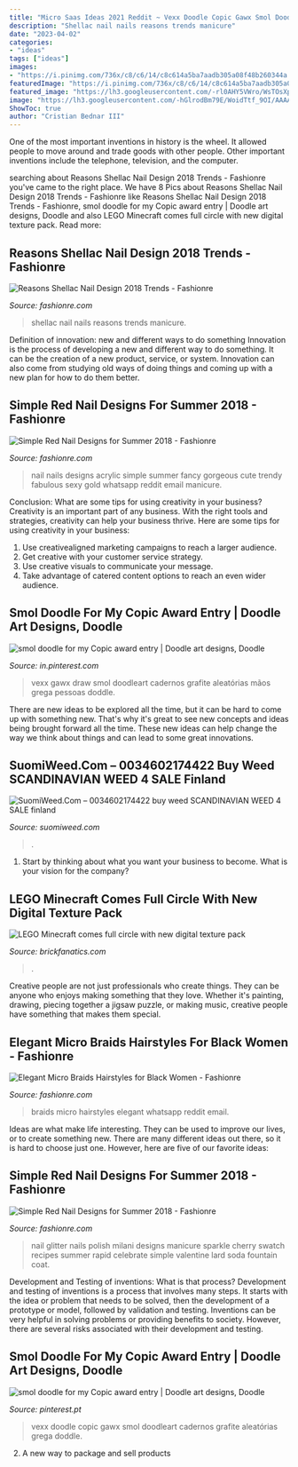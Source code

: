```yaml
---
title: "Micro Saas Ideas 2021 Reddit ~ Vexx Doodle Copic Gawx Smol Doodleart Cadernos Grafite Aleatórias Grega Doddle"
description: "Shellac nail nails reasons trends manicure"
date: "2023-04-02"
categories:
- "ideas"
tags: ["ideas"]
images:
- "https://i.pinimg.com/736x/c8/c6/14/c8c614a5ba7aadb305a08f48b260344a.jpg"
featuredImage: "https://i.pinimg.com/736x/c8/c6/14/c8c614a5ba7aadb305a08f48b260344a.jpg"
featured_image: "https://lh3.googleusercontent.com/-rl0AHY5VWro/WsTOsXpnswI/AAAAAAABSZ8/UcVcgZHnlUENn68RVRgx83CrtM5MRleLgCHMYCw/s0/46-red-nail-designs.jpeg"
image: "https://lh3.googleusercontent.com/-hGlrodBm79E/WoidTtf_9OI/AAAAAAABK_M/NnApQLWQe7gd8LxaEYrVb187eoli4SCvwCHMYCw/s0/29-shellac-nails-thecuddl.jpg"
ShowToc: true
author: "Cristian Bednar III"
---
```



One of the most important inventions in history is the wheel. It allowed people to move around and trade goods with other people. Other important inventions include the telephone, television, and the computer.

	

		
searching about Reasons Shellac Nail Design 2018 Trends - Fashionre you've came to the right place. We have 8 Pics about Reasons Shellac Nail Design 2018 Trends - Fashionre like Reasons Shellac Nail Design 2018 Trends - Fashionre, smol doodle for my Copic award entry | Doodle art designs, Doodle and also LEGO Minecraft comes full circle with new digital texture pack. Read more:
		
    
## Reasons Shellac Nail Design 2018 Trends - Fashionre

<img loading=lazy src="https://lh3.googleusercontent.com/-hGlrodBm79E/WoidTtf_9OI/AAAAAAABK_M/NnApQLWQe7gd8LxaEYrVb187eoli4SCvwCHMYCw/s0/29-shellac-nails-thecuddl.jpg" onerror="this.onerror=null;this.src='https://tse2.mm.bing.net/th?id=OIP.W86r6PkresKnFIMEcsdsLAHaJ4&amp;pid=15.1';" alt="Reasons Shellac Nail Design 2018 Trends - Fashionre">

_Source: fashionre.com_

>shellac nail nails reasons trends manicure. 

	

Definition of innovation: new and different ways to do something
Innovation is the process of developing a new and different way to do something. It can be the creation of a new product, service, or system. Innovation can also come from studying old ways of doing things and coming up with a new plan for how to do them better.

    
## Simple Red Nail Designs For Summer 2018 - Fashionre

<img loading=lazy src="https://lh3.googleusercontent.com/-rl0AHY5VWro/WsTOsXpnswI/AAAAAAABSZ8/UcVcgZHnlUENn68RVRgx83CrtM5MRleLgCHMYCw/s0/46-red-nail-designs.jpeg" onerror="this.onerror=null;this.src='https://tse2.mm.bing.net/th?id=OIP.aU8PF8hFpVKCjOugi-_O4AHaHl&amp;pid=15.1';" alt="Simple Red Nail Designs for Summer 2018 - Fashionre">

_Source: fashionre.com_

>nail nails designs acrylic simple summer fancy gorgeous cute trendy fabulous sexy gold whatsapp reddit email manicure. 

	

Conclusion: What are some tips for using creativity in your business?
Creativity is an important part of any business. With the right tools and strategies, creativity can help your business thrive. Here are some tips for using creativity in your business: 
1. Use creativealigned marketing campaigns to reach a larger audience.
2. Get creative with your customer service strategy.
3. Use creative visuals to communicate your message.
4. Take advantage of catered content options to reach an even wider audience.

    
## Smol Doodle For My Copic Award Entry | Doodle Art Designs, Doodle

<img loading=lazy src="https://i.pinimg.com/originals/c8/c6/14/c8c614a5ba7aadb305a08f48b260344a.png" onerror="this.onerror=null;this.src='https://tse4.mm.bing.net/th?id=OIP.oEJsfpGQShfazngnVDWU1QHaJ3&amp;pid=15.1';" alt="smol doodle for my Copic award entry | Doodle art designs, Doodle">

_Source: in.pinterest.com_

>vexx gawx draw smol doodleart cadernos grafite aleatórias mãos grega pessoas doddle. 

	

There are new ideas to be explored all the time, but it can be hard to come up with something new. That's why it's great to see new concepts and ideas being brought forward all the time. These new ideas can help change the way we think about things and can lead to some great innovations.

    
## SuomiWeed.Com – 0034602174422 Buy Weed SCANDINAVIAN WEED 4 SALE Finland

<img loading=lazy src="https://suomiweed.com/wp-content/uploads/2021/03/Diseno-sin-titulo-2021-03-06T152854.069.jpg" onerror="this.onerror=null;this.src='https://tse1.mm.bing.net/th?id=OIP.dJ1Gb8QDLspop5ii6rKYiwHaHa&amp;pid=15.1';" alt="SuomiWeed.Com – 0034602174422 buy weed SCANDINAVIAN WEED 4 SALE finland">

_Source: suomiweed.com_

>. 

	

1) Start by thinking about what you want your business to become. What is your vision for the company?

    
## LEGO Minecraft Comes Full Circle With New Digital Texture Pack

<img loading=lazy src="https://www.brickfanatics.com/wp-content/uploads/LEGO-Minecraft-texture-pack-featured-800x445.jpg" onerror="this.onerror=null;this.src='https://tse3.mm.bing.net/th?id=OIP.iRKKFUNTEFEapUdrw8wWsQHaEH&amp;pid=15.1';" alt="LEGO Minecraft comes full circle with new digital texture pack">

_Source: brickfanatics.com_

>. 

	

Creative people are not just professionals who create things. They can be anyone who enjoys making something that they love. Whether it's painting, drawing, piecing together a jigsaw puzzle, or making music, creative people have something that makes them special.

    
## Elegant Micro Braids Hairstyles For Black Women - Fashionre

<img loading=lazy src="https://lh3.googleusercontent.com/-wtfy2K5tTTM/WsUVF7l1lKI/AAAAAAAFHAU/AphGMonKNCkVm26AhNztKwokPCiEwQDlACHMYCw/s0/caa8baf48309b47a3305321da59dea.jpg" onerror="this.onerror=null;this.src='https://tse4.mm.bing.net/th?id=OIP.xODiqo5HuoAwE_2aYLbrgwHaHa&amp;pid=15.1';" alt="Elegant Micro Braids Hairstyles for Black Women - Fashionre">

_Source: fashionre.com_

>braids micro hairstyles elegant whatsapp reddit email. 

	

Ideas are what make life interesting. They can be used to improve our lives, or to create something new. There are many different ideas out there, so it is hard to choose just one. However, here are five of our favorite ideas: 

    
## Simple Red Nail Designs For Summer 2018 - Fashionre

<img loading=lazy src="https://lh3.googleusercontent.com/-4d18YJg1sHA/WsTOPNC3QxI/AAAAAAABSZE/BUzohtehrCkfb96vWjDLcbow7URZgn5lQCHMYCw/s0/29-red-nail-designs.jpeg" onerror="this.onerror=null;this.src='https://tse3.mm.bing.net/th?id=OIP.6y27pxB3wW2cWyEZToiCTgHaIi&amp;pid=15.1';" alt="Simple Red Nail Designs for Summer 2018 - Fashionre">

_Source: fashionre.com_

>nail glitter nails polish milani designs manicure sparkle cherry swatch recipes summer rapid celebrate simple valentine lard soda fountain coat. 

	

Development and Testing of inventions: What is that process?
Development and testing of inventions is a process that involves many steps. It starts with the idea or problem that needs to be solved, then the development of a prototype or model, followed by validation and testing. Inventions can be very helpful in solving problems or providing benefits to society. However, there are several risks associated with their development and testing.

    
## Smol Doodle For My Copic Award Entry | Doodle Art Designs, Doodle

<img loading=lazy src="https://i.pinimg.com/736x/c8/c6/14/c8c614a5ba7aadb305a08f48b260344a.jpg" onerror="this.onerror=null;this.src='https://tse4.mm.bing.net/th?id=OIP.EXud2ajO-uVY1DpclGhsAwHaJ3&amp;pid=15.1';" alt="smol doodle for my Copic award entry | Doodle art designs, Doodle">

_Source: pinterest.pt_

>vexx doodle copic gawx smol doodleart cadernos grafite aleatórias grega doddle. 

	

2. A new way to package and sell products

